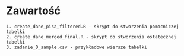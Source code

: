 # Zawartość

    1. create_dane_pisa_filtered.R - skrypt do stworzenia pomocniczej tabelki
    2. create_dane_merged_final.R - skrypt do stworzenia ostatecznej tabelki
    3. zadanie_0_sample.csv - przykładowe wiersze tabelki
